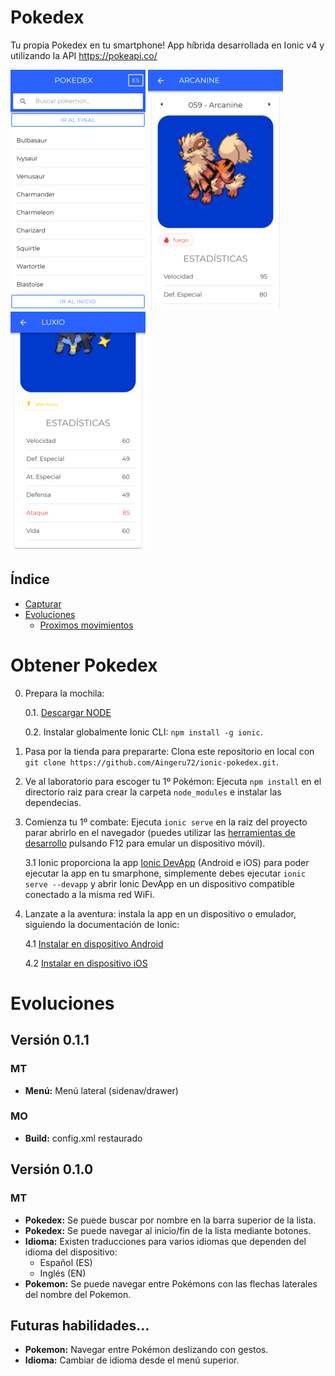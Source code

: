 # Pokedex

Tu propia Pokedex en tu smartphone!
App híbrida desarrollada en Ionic v4 y utilizando la API https://pokeapi.co/ 

![ Imagen de la lista ](https://github.com/Aingeru72/ionic-pokedex/blob/master/imagenes/pokedex.png)
![ Detalle del Pokémon ](https://github.com/Aingeru72/ionic-pokedex/blob/master/imagenes/pokemon-detalle.png)
![ Estadísticas del Pokémon ](https://github.com/Aingeru72/ionic-pokedex/blob/master/imagenes/pokemon-stats.png)

## Índice

- [Capturar](#obtener-pokedex)
- [Evoluciones](#evoluciones)
  - [Proximos movimientos](#futuras-habilidades)

# Obtener Pokedex

0. Prepara la mochila:

   0.1. [Descargar NODE](https://nodejs.org/)
   
   0.2. Instalar globalmente Ionic CLI: `npm install -g ionic`.
1. Pasa por la tienda para prepararte: Clona este repositorio en local con `git clone https://github.com/Aingeru72/ionic-pokedex.git`.
2. Ve al laboratorio para escoger tu 1º Pokémon: Ejecuta `npm install` en el directorio raiz para crear la carpeta `node_modules` e instalar las dependecias.
3. Comienza tu 1º combate: Ejecuta `ionic serve` en la raiz del proyecto parar abrirlo en el navegador (puedes utilizar las [herramientas de desarrollo](https://developers.google.com/web/tools/chrome-devtools/) pulsando F12 para emular un dispositivo móvil).

   3.1 Ionic proporciona la app [Ionic DevApp](https://ionicframework.com/docs/appflow/devapp "Ionic DevApp") (Android e iOS) para poder ejecutar la app en tu smarphone, simplemente debes ejecutar `ionic serve --devapp` y abrir Ionic DevApp en un dispositivo compatible conectado a la misma red WiFi.  
4. Lanzate a la aventura: instala la app en un dispositivo o emulador, siguiendo la documentación de Ionic:

   4.1 [Instalar en dispositivo Android](https://ionicframework.com/docs/building/android)

   4.2 [Instalar en dispositivo iOS](https://ionicframework.com/docs/building/ios) 
   
# Evoluciones

## Versión 0.1.1

### MT

* **Menú:** Menú lateral (sidenav/drawer)

### MO

* **Build:** config.xml restaurado

## Versión 0.1.0

### MT

* **Pokedex:** Se puede buscar por nombre en la barra superior de la lista.
* **Pokedex:** Se puede navegar al inicio/fin de la lista mediante botones.
* **Idioma:** Existen traducciones para varios idiomas que dependen del idioma del dispositivo: 
    * Español (ES)
    * Inglés (EN)
* **Pokemon:** Se puede navegar entre Pokémons con las flechas laterales del nombre del Pokemon.

## Futuras habilidades...

* **Pokemon:** Navegar entre Pokémon deslizando con gestos.
* **Idioma:** Cambiar de idioma desde el menú superior.
